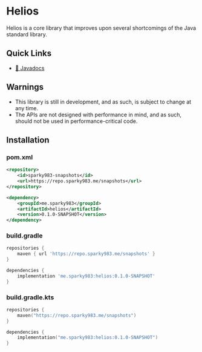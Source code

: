 # Helios

Helios is a core library that improves upon several shortcomings of the Java standard library.

## Quick Links

- [📔 Javadocs](https://repo.sparky983.me/javadoc/snapshots/me/sparky983/helios/0.1.0-SNAPSHOT/me.sparky983.helios/module-summary.html)

## Warnings

- This library is still in development, and as such, is subject to change at any time.
- The APIs are not designed with performance in mind, and as such, should not be used in 
  performance-critical code.

## Installation

### pom.xml

```xml
<repository>
    <id>sparky983-snapshots</id>
    <url>https://repo.sparky983.me/snapshots</url>
</repository>

<dependency>
    <groupId>me.sparky983</groupId>
    <artifactId>helios</artifactId>
    <version>0.1.0-SNAPSHOT</version>
</dependency>
```

### build.gradle

```groovy
repositories {
    maven { url 'https://repo.sparky983.me/snapshots' }
}

dependencies {
    implementation 'me.sparky983:helios:0.1.0-SNAPSHOT'
}
```

### build.gradle.kts

```kts
repositories {
    maven("https://repo.sparky983.me/snapshots")
}

dependencies {
    implementation("me.sparky983:helios:0.1.0-SNAPSHOT")
}
```
